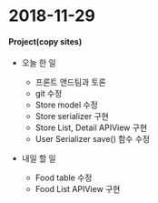 # 2018-11-29
#### Project(copy sites)
- 오늘 한 일
	- 프론트 앤드팀과 토론
	- git 수정
	- Store model 수정
	- Store serializer 구현
	- Store List, Detail APIView 구현
	- User Serializer save() 함수 수정

- 내일 할 일
	- Food table 수정
	- Food List APIView 구현